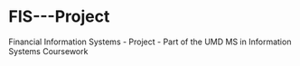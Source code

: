 # FIS---Project
Financial Information Systems - Project - Part of the UMD MS in Information Systems Coursework
